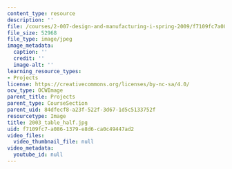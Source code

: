 ```yaml
---
content_type: resource
description: ''
file: /courses/2-007-design-and-manufacturing-i-spring-2009/f7109fc7a0861379e8d6ca0c49447ad2_2003_table_half.jpg
file_size: 52968
file_type: image/jpeg
image_metadata:
  caption: ''
  credit: ''
  image-alt: ''
learning_resource_types:
- Projects
license: https://creativecommons.org/licenses/by-nc-sa/4.0/
ocw_type: OCWImage
parent_title: Projects
parent_type: CourseSection
parent_uid: 84dfecf8-a23f-522f-3d67-1d5c5133752f
resourcetype: Image
title: 2003_table_half.jpg
uid: f7109fc7-a086-1379-e8d6-ca0c49447ad2
video_files:
  video_thumbnail_file: null
video_metadata:
  youtube_id: null
---
```

